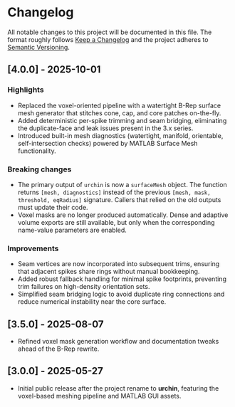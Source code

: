 ﻿# Changelog

All notable changes to this project will be documented in this file. The
format roughly follows [Keep a Changelog](https://keepachangelog.com/en/1.1.0/)
and the project adheres to [Semantic Versioning](https://semver.org/spec/v2.0.0.html).

## [4.0.0] - 2025-10-01

### Highlights

- Replaced the voxel-oriented pipeline with a watertight B-Rep surface mesh
  generator that stitches cone, cap, and core patches on-the-fly.
- Added deterministic per-spike trimming and seam bridging, eliminating the
  duplicate-face and leak issues present in the 3.x series.
- Introduced built-in mesh diagnostics (watertight, manifold, orientable,
  self-intersection checks) powered by MATLAB Surface Mesh functionality.

### Breaking changes

- The primary output of `urchin` is now a `surfaceMesh` object. The function
  returns `[mesh, diagnostics]` instead of the previous `[mesh, mask,
  threshold, eqRadius]` signature. Callers that relied on the old outputs must
  update their code.
- Voxel masks are no longer produced automatically. Dense and adaptive volume
  exports are still available, but only when the corresponding name-value
  parameters are enabled.

### Improvements

- Seam vertices are now incorporated into subsequent trims, ensuring that
  adjacent spikes share rings without manual bookkeeping.
- Added robust fallback handling for minimal spike footprints, preventing trim
  failures on high-density orientation sets.
- Simplified seam bridging logic to avoid duplicate ring connections and reduce
  numerical instability near the core surface.

## [3.5.0] - 2025-08-07

- Refined voxel mask generation workflow and documentation tweaks ahead of the
  B-Rep rewrite.

## [3.0.0] - 2025-05-27

- Initial public release after the project rename to **urchin**, featuring the
  voxel-based meshing pipeline and MATLAB GUI assets.
